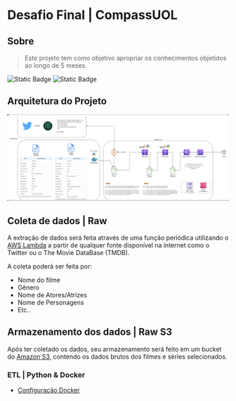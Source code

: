 # Desafio Final | CompassUOL

## Sobre

> Este projeto tem como objetivo apropriar os conhecimentos objetidos ao longo de 5 meses.

![Static Badge](https://img.shields.io/badge/Tema-Filmes_e_S%C3%A9ries-e0913e)
![Static Badge](https://img.shields.io/badge/Categoria-A%C3%A7%C3%A3o_e_Aventura-ffd966)

## Arquitetura do Projeto

![arq](arq-projeto.png)

## Coleta de dados | Raw

A extração de dados será feita através de uma função periódica utilizando o [AWS Lambda]() a partir de qualquer fonte disponível na internet como o Twitter ou o The Movie DataBase (TMDB).

A coleta poderá ser feita por:

- Nome do filme
- Gênero
- Nome de Atores/Atrizes
- Nome de Personagens
- Etc..

## Armazenamento dos dados | Raw S3

Após ter coletado os dados, seu armazenamento será feito em um bucket do [Amazon S3](), contendo os dados brutos dos filmes e séries selecionados. 

### ETL | Python & Docker

- [Configuração Docker]()